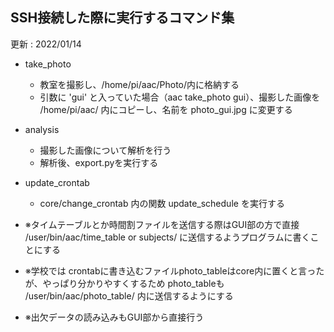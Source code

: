 ﻿## SSH接続した際に実行するコマンド集

更新 : 2022/01/14

-  take_photo
	- 教室を撮影し、/home/pi/aac/Photo/内に格納する
	- 引数に 'gui' と入っていた場合（aac take_photo gui）、撮影した画像を /home/pi/aac/ 内にコピーし、名前を photo_gui.jpg に変更する

- analysis
	- 撮影した画像について解析を行う
	- 解析後、export.pyを実行する
        

- update_crontab
    - core/change_crontab 内の関数 update_schedule を実行する

- ※タイムテーブルとか時間割ファイルを送信する際はGUI部の方で直接 /user/bin/aac/time_table or subjects/ に送信するようプログラムに書くことにする
- ※学校では crontabに書き込むファイルphoto_tableはcore内に置くと言ったが、やっぱり分かりやすくするため photo_tableも /user/bin/aac/photo_table/ 内に送信するようにする
- ※出欠データの読み込みもGUI部から直接行う
